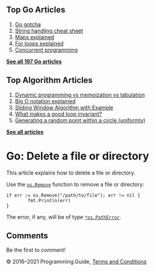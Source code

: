 



## Top Go Articles

1.  [Go gotcha](go-gotcha.html)
2.  [String handling cheat sheet](string-functions-reference-cheat-sheet.html)
3.  [Maps explained](maps-explained.html)
4.  [For loops explained](for-loop.html)
5.  [Concurrent programming](go-concurrency-tutorial.html)

[**See all 197 Go articles**](index.html)



## Top Algorithm Articles

1.  [Dynamic programming vs memoization vs tabulation](../dynamic-programming-vs-memoization-vs-tabulation.html)
2.  [Big O notation explained](../big-o-notation-explained.html)
3.  [Sliding Window Algorithm with Example](../sliding-window-example.html)
4.  [What makes a good loop invariant?](../what-makes-a-good-loop-invariant.html)
5.  [Generating a random point within a circle (uniformly)](../random-point-within-circle.html)

[**See all articles**](../index.html)

# Go: Delete a file or directory

This article explains how to delete a file or directory.

Use the [`os.Remove`](https://golang.org/pkg/os/#Remove) function to remove a file or directory:

    if err := os.Remove("/path/to/file"); err != nil {
            fmt.Println(err)
    }

The error, if any, will be of type [`*os.PathError`](https://golang.org/pkg/os/#PathError).

## Comments

Be the first to comment!

© 2016–2021 Programming.Guide, [Terms and Conditions](../terms-and-conditions.html)
